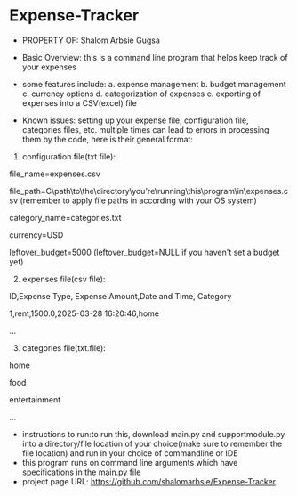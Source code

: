 # Expense-Tracker
- PROPERTY OF: Shalom Arbsie Gugsa

- Basic Overview: this is a command line program that helps keep track of your expenses
- some features include:
    a. expense management
    b. budget management
    c. currency options
    d. categorization of expenses
    e. exporting of expenses into a CSV(excel) file
 
- Known issues: setting up your expense file, configuration file, categories files, etc. multiple times can lead to errors in processing them by the code, here is their general format:

1. configuration file(txt file):

file_name=expenses.csv

file_path=C\\path\\to\\the\\directory\\you're\\running\\this\\program\\in\\expenses.csv (remember to apply file paths in according with your OS system)

category_name=categories.txt

currency=USD

leftover_budget=5000 (leftover_budget=NULL if you haven't set a budget yet)

2. expenses file(csv file):

ID,Expense Type, Expense Amount,Date and Time, Category

1,rent,1500.0,2025-03-28 16:20:46,home

...

3. categories file(txt.file):

home

food

entertainment

...

- instructions to run:to run this, download main.py and supportmodule.py into a directory/file location of your choice(make sure to remember the file location) and run in your choice of commandline or IDE
- this program runs on command line arguments which have specifications in the main.py file
- project page URL: https://github.com/shalomarbsie/Expense-Tracker
